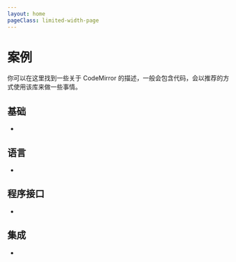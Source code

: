 ```yaml
---
layout: home
pageClass: limited-width-page
---
```


<script lang="ts" setup>
import HomeFeature from "../components/HomeFeature.vue"
import { ExampleBasic, ExampleLanguage, ExampleProgrammingInterface, ExampleIntegration } from "../config"
</script>

# 案例

你可以在这里找到一些关于 CodeMirror 的描述，一般会包含代码，会以推荐的方式使用该库来做一些事情。

## 基础

<ul class="grid-list">
  <li v-for="doc in ExampleBasic" :key="doc.title">
    <HomeFeature :feature="doc"></HomeFeature>
  </li>  
</ul>

## 语言

<ul class="grid-list">
  <li v-for="doc in ExampleLanguage" :key="doc.title">
    <HomeFeature :feature="doc"></HomeFeature>
  </li>  
</ul>

## 程序接口

<ul class="grid-list">
  <li v-for="doc in ExampleProgrammingInterface" :key="doc.title">
    <HomeFeature :feature="doc"></HomeFeature>
  </li>  
</ul>

## 集成

<ul class="grid-list">
  <li v-for="doc in ExampleIntegration" :key="doc.title">
    <HomeFeature :feature="doc"></HomeFeature>
  </li> 
</ul>

